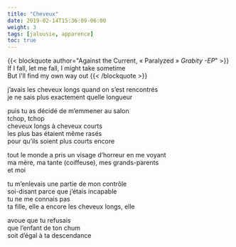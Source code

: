```yaml
---
title: "Cheveux"
date: 2019-02-14T15:36:09-06:00
weight: 3
tags: [jalousie, apparence]
toc: true
---
```


{{< blockquote author="Against the Current,  « Paralyzed » *Grabity -EP*" >}}
If I fall, let me fall, I might take sometime  
But I'll find my own way out
{{< /blockquote >}}

j’avais les cheveux longs quand on s’est rencontrés  
je ne sais plus exactement quelle longueur  

puis tu as décidé de m’emmener au salon  
tchop, tchop  
cheveux longs à cheveux courts  
les plus bas étaient même rasés  
pour qu’ils soient plus courts encore  

tout le monde a pris un visage d’horreur en me voyant  
ma mère, ma tante (coiffeuse), mes grands-parents  
et moi  

tu m’enlevais une partie de mon contrôle  
soi-disant parce que j’étais incapable  
tu ne me connais pas  
ta fille, elle a encore les cheveux longs, elle  

avoue que tu refusais  
que l’enfant de ton chum  
soit d’égal à ta descendance